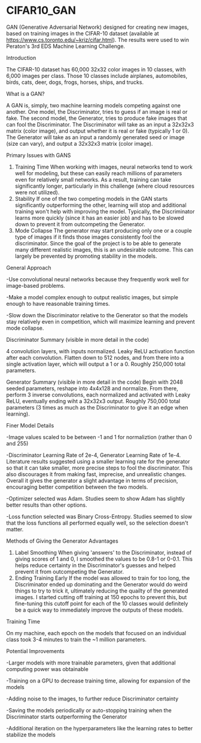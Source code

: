 # CIFAR10_GAN
GAN (Generative Adversarial Network) designed for creating new images, based on training images in the CIFAR-10 dataset (available at https://www.cs.toronto.edu/~kriz/cifar.html).  The results were used to win Peraton's 3rd EDS Machine Learning Challenge.


Introduction

The CIFAR-10 dataset has 60,000 32x32 color images in 10 classes, with 6,000 images per class.  Those 10 classes include airplanes, automobiles, birds, cats, deer, dogs, frogs, horses, ships, and trucks.  


What is a GAN?

A GAN is, simply, two machine learning models competing against one another.  One model, the Discriminator, tries to guess if an image is real or fake.  The second model, the Generator, tries to produce fake images that can fool the Discriminator.  The Discriminator will take as an input a 32x32x3 matrix (color image), and output whether it is real or fake (typically 1 or 0).  The Generator will take as an input a randomly generated seed or image (size can vary), and output a 32x32x3 matrix (color image).


Primary Issues with GANS
1.  Training Time
When working with images, neural networks tend to work well for modeling, but these can easily reach millions of parameters even for relatively small networks.  As a result, training can take significantly longer, particularly in this challenge (where cloud resources were not utilized).
2.  Stability
If one of the two competing models in the GAN starts significantly outperforming the other, learning will stop and additional training won't help with improving the model.  Typically, the Discriminator learns more quickly (since it has an easier job) and has to be slowed down to prevent it from outcompeting the Generator.
3.  Mode Collapse
The generator may start producing only one or a couple type of images if it finds those images consistently fool the discriminator.  Since the goal of the project is to be able to generate many different realistic images, this is an undesirable outcome.  This can largely be prevented by promoting stability in the models.


General Approach

-Use convolutional neural networks because they frequently work well for image-based problems.

-Make a model complex enough to output realistic images, but simple enough to have reasonable training times.

-Slow down the Discriminator relative to the Generator so that the models stay relatively even in competition, which will maximize learning and prevent mode collapse.


Discriminator Summary (visible in more detail in the code)

4 convolution layers, with inputs normalized.  Leaky ReLU activation function after each convolution.  Flatten down to 512 nodes, and from there into a single activation layer, which will output a 1 or a 0.  Roughly 250,000 total parameters.


Generator Summary (visible in more detail in the code)
Begin with 2048 seeded parameters, reshape into 4x4x128 and normalize.  From there, perform 3 inverse convolutions, each normalized and activated with Leaky ReLU, eventually ending wiht a 32x32x3 output.  Roughly 750,000 total parameters (3 times as much as the Discriminator to give it an edge when learning).


Finer Model Details

-Image values scaled to be between -1 and 1 for normaliztion (rather than 0 and 255)

-Discriminator Learning Rate of 2e-4, Generator Learning Rate of 1e-4.  Literature results suggested using a smaller learning rate for the generator so that it can take smaller, more precise steps to fool the discriminator.  This also discourages it from making fast, imprecise, and unrealistic changes.  Overall it gives the generator a slight advantage in terms of precision, encouraging better competition between the two models.

-Optimizer selected was Adam.  Studies seem to show Adam has slightly better results than other options.

-Loss function selected was Binary Cross-Entropy.  Studies seemed to slow that the loss functions all performed equally well, so the selection doesn't matter.


Methods of Giving the Generator Advantages

1.  Label Smoothing
When giving 'answers' to the Discriminator, instead of giving scores of 1 and 0, I smoothed the values to be 0.8-1 or 0-0.1.  This helps reduce certainty in the Discriminator's guesses and helped prevent it from outcompeting the Generator.
2.  Ending Training Early
If the model was allowed to train for too long, the Discriminator ended up dominating and the Generator would do weird things to try to trick it, ultimately reducing the quailty of the generated images.  I started cutting off training at 150 epochs to prevent this, but fine-tuning this cutoff point for each of the 10 classes would definitely be a quick way to immediately improve the outputs of these models.


Training Time

On my machine, each epoch on the models that focused on an individual class took 3-4 minutes to train the ~1 million parameters.


Potential Improvements

-Larger models with more trainable parameters, given that additional computing power was obtainable

-Training on a GPU to decrease training time, allowing for expansion of the models

-Adding noise to the images, to further reduce Discriminator certainty

-Saving the models periodically or auto-stopping training when the Discriminator starts outperforming the Generator

-Additional iteration on the hyperparameters like the learning rates to better stabilize the models


